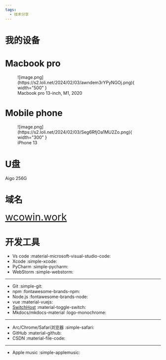 ```yaml
---
tags:
  - 技术分享
---
```


# 我的设备  

## </p><h1 id="01" name="01"><strong>Macbook pro</strong></h1><p>
<figure markdown>
  ![image.png](https://s2.loli.net/2024/02/03/awndem3rYPyNGOj.png){ width="500" }
  <figcaption>Macbook pro 13-inch, M1, 2020</figcaption>
</figure>

## </p><h1 id="01" name="01"><strong>Mobile phone</strong></h1><p>

<figure markdown>
  ![image.png](https://s2.loli.net/2024/02/03/Seg6RfjOa1MU2Zo.png){ width="300" }
  <figcaption>iPhone 13</figcaption>
</figure>

## </p><h1 id="01" name="01"><strong>U盘</strong></h1><p>
Aigo 256G
## </p><h1 id="01" name="01"><strong>域名</strong></h1><p>
<font  color= #518FC1 size=6>[wcowin.work](https://wcowin.work)</font>

## <h1 id="01" name="01"><strong>开发工具</strong></h1>
* Vs code :material-microsoft-visual-studio-code:
* Xcode :simple-xcode:
* PyCharm :simple-pycharm:
* WebStorm :simple-webstorm:
***
* Git :simple-git:
* npm :fontawesome-brands-npm:
* Node.js :fontawesome-brands-node:
* vue :material-vuejs:
* [SwitchHost](https://switchhosts.vercel.app/zh)  :material-toggle-switch:
* Mkdocs/mkdocs-material :logo-monochrome:
***
* Arc/Chrome/Safari浏览器 :simple-safari:
* GitHub :material-github:
* CSDN :material-file-code:
***
* Apple music :simple-applemusic: